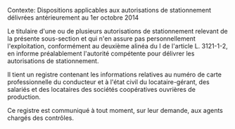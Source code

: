 Contexte: Dispositions applicables aux autorisations de stationnement délivrées antérieurement au 1er octobre 2014

Le titulaire d'une ou de plusieurs autorisations de stationnement relevant de la présente sous-section et qui n'en assure pas personnellement l'exploitation, conformément au deuxième alinéa du I de l'article L. 3121-1-2, en informe préalablement l'autorité compétente pour délivrer les autorisations de stationnement.

Il tient un registre contenant les informations relatives au numéro de carte professionnelle du conducteur et à l'état civil du locataire-gérant, des salariés et des locataires des sociétés coopératives ouvrières de production.

Ce registre est communiqué à tout moment, sur leur demande, aux agents chargés des contrôles.